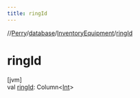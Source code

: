 ```yaml
---
title: ringId
---
```

//[Perry](../../../index.html)/[database](../index.html)/[InventoryEquipment](index.html)/[ringId](ring-id.html)



# ringId



[jvm]\
val [ringId](ring-id.html): Column&lt;[Int](https://kotlinlang.org/api/latest/jvm/stdlib/kotlin/-int/index.html)&gt;




